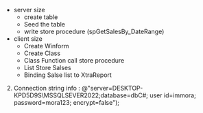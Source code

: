 
- server size 
  + create table
  + Seed the table
  + write store procedure (spGetSalesBy_DateRange)
- client size
  + Create Winform
  + Create Class
  + Class Function call store procedure
  + List Store Salses
  + Binding Salse list to XtraReport
    
2. Connection string info :
           @"server=DESKTOP-KPD5D9S\MSSQLSEVER2022;database=dbC#;
            user id=immora; password=mora123; encrypt=false");
    
